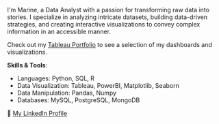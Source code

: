 I'm Marine, a Data Analyst with a passion for transforming raw data into stories. I specialize in analyzing intricate datasets, building data-driven strategies, and creating interactive visualizations to convey complex information in an accessible manner.

Check out my [Tableau Portfolio](https://public.tableau.com/app/profile/marine.bauerle/vizzes) to see a selection of my dashboards and visualizations.

**Skills & Tools**:
- Languages: Python, SQL, R
- Data Visualization: Tableau, PowerBI, Matplotlib, Seaborn
- Data Manipulation: Pandas, Numpy
- Databases: MySQL, PostgreSQL, MongoDB

🔗 [My LinkedIn Profile](https://www.linkedin.com/in/marine-bauerl%C3%A9-9853a417a/)
